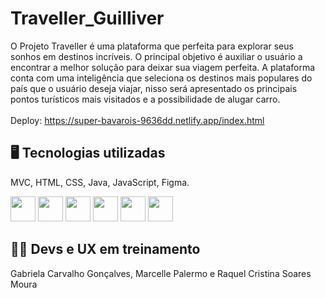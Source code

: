 # Traveller_Guilliver

O Projeto Traveller é uma plataforma que perfeita para
explorar seus sonhos em destinos incríveis.
O principal objetivo é auxiliar o usuário a encontrar a melhor
solução para deixar sua viagem perfeita.
A plataforma conta com uma inteligência que seleciona os
destinos mais populares do país que o usuário deseja viajar,
nisso será apresentado os principais pontos turísticos mais
visitados e a possibilidade de alugar carro. 
<br>
<br>
Deploy: https://super-bavarois-9636dd.netlify.app/index.html

<h2>🖥️ Tecnologias utilizadas</h2>
MVC, HTML, CSS, Java, JavaScript, Figma.


<img src="https://cdn.jsdelivr.net/gh/devicons/devicon/icons/java/java-original.svg" width="40" height="40"/>  <img src="https://cdn.jsdelivr.net/gh/devicons/devicon/icons/linux/linux-original.svg" width="40" height="40"/>  <img src="https://cdn.jsdelivr.net/gh/devicons/devicon/icons/html5/html5-original.svg" width="40" height="40"/>  <img src="https://cdn.jsdelivr.net/gh/devicons/devicon/icons/css3/css3-original.svg" width="40" height="40"/>  <img src="https://cdn.jsdelivr.net/gh/devicons/devicon/icons/javascript/javascript-original.svg" width="40" height="40"/>  <img src="https://cdn.jsdelivr.net/gh/devicons/devicon/icons/figma/figma-original.svg" width="40" height="40"/>

<h2> 👩‍💻 Devs e UX em treinamento </h2>
Gabriela Carvalho Gonçalves, Marcelle Palermo e Raquel Cristina Soares Moura
